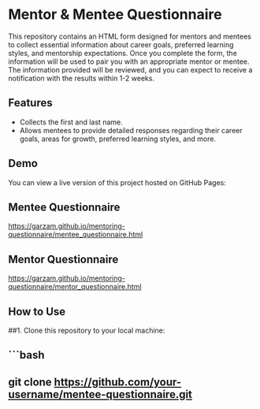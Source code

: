 # Mentor & Mentee Questionnaire

This repository contains an HTML form designed for mentors and mentees to collect essential information about career goals, preferred learning styles, and mentorship expectations. Once you complete the form, the information will be used to pair you with an appropriate mentor or mentee. The information provided will be reviewed, and you can expect to receive a notification with the results within 1-2 weeks.

## Features

- Collects the first and last name.
- Allows mentees to provide detailed responses regarding their career goals, areas for growth, preferred learning styles, and more.

## Demo

You can view a live version of this project hosted on GitHub Pages:  
## Mentee Questionnaire
https://garzam.github.io/mentoring-questionnaire/mentee_questionnaire.html
## Mentor Questionnaire
https://garzam.github.io/mentoring-questionnaire/mentor_questionnaire.html

## How to Use

##1. Clone this repository to your local machine:
##   ```bash
##   git clone https://github.com/your-username/mentee-questionnaire.git
